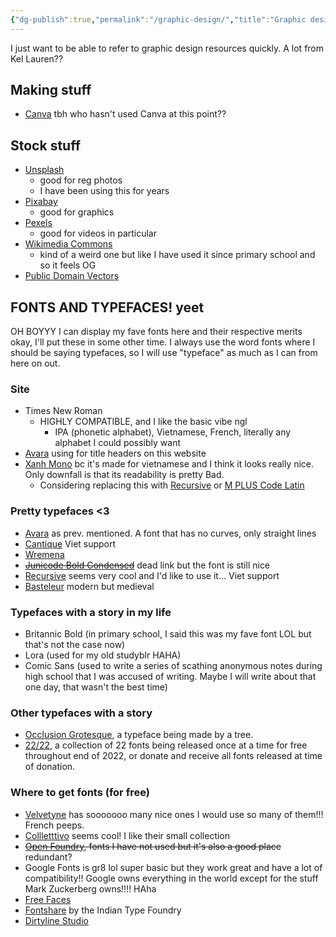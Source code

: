 ```yaml
---
{"dg-publish":true,"permalink":"/graphic-design/","title":"Graphic design","tags":["reference","arts"]}
---
```



I just want to be able to refer to graphic design resources quickly.
A lot from Kel Lauren??

## Making stuff

- [Canva](https://www.canva.com/) tbh who hasn't used Canva at this point??

## Stock stuff

- [Unsplash](https://unsplash.com/)
  - good for reg photos
  - I have been using this for years
- [Pixabay](https://pixabay.com/)
  - good for graphics
- [Pexels](https://www.pexels.com/)
  - good for videos in particular
- [Wikimedia Commons](https://commons.wikimedia.org/wiki/Main_Page)
  - kind of a weird one but like I have used it since primary school and so it feels OG
- [Public Domain Vectors](https://publicdomainvectors.org/)

## FONTS AND TYPEFACES! yeet

OH BOYYY I can display my fave fonts here and their respective merits okay, I'll put these in some other time. I always use the word fonts where I should be saying typefaces, so I will use "typeface" as much as I can from here on out.

### Site

- Times New Roman
  - HIGHLY COMPATIBLE, and I like the basic vibe ngl
    - IPA (phonetic alphabet), Vietnamese, French, literally any alphabet I could possibly want
- [Avara](https://velvetyne.fr/fonts/avara/) using for title headers on this website
- [Xanh Mono](https://fonts.google.com/specimen/Xanh+Mono) bc it's made for vietnamese and I think it looks really nice. Only downfall is that its readability is pretty Bad.
  - Considering replacing this with [Recursive](https://www.recursive.design/) or [M PLUS Code Latin](https://fonts.google.com/specimen/M+PLUS+Code+Latin)

### Pretty typefaces <3

- [Avara](https://velvetyne.fr/fonts/avara/) as prev. mentioned. A font that has no curves, only straight lines
- [Cantique](https://velvetyne.fr/fonts/cantique/) Viet support
- [Wremena](https://typefaces.temporarystate.net/preview/Wremena)
- ~~[Junicode Bold Condensed](https://open-foundry.com/fonts/junicode_bold_condensed)~~ dead link but the font is still nice
- [Recursive](https://www.recursive.design/) seems very cool and I'd like to use it... Viet support
- [Basteleur](https://www.velvetyne.fr/fonts/basteleur/) modern but medieval

### Typefaces with a story in my life

- Britannic Bold (in primary school, I said this was my fave font LOL but that's not the case now)
- Lora (used for my old studyblr HAHA)
- Comic Sans (used to write a series of scathing anonymous notes during high school that I was accused of writing. Maybe I will write about that one day, that wasn't the best time)

### Other typefaces with a story

- [Occlusion Grotesque](https://bjoernkarmann.dk/occlusion-grotesque), a typeface being made by a tree.
- [22/22](https://2222.seabellfoundry.com/), a collection of 22 fonts being released once at a time for free throughout end of 2022, or donate and receive all fonts released at time of donation.

### Where to get fonts (for free)

- [Velvetyne](https://velvetyne.fr) has sooooooo many nice ones I would use so many of them!!! French peeps.
- [Collletttivo](http://collletttivo.it/) seems cool! I like their small collection
- ~~[Open Foundry](https://open-foundry.com/), fonts I have not used but it's also a good place~~ redundant?
- Google Fonts is gr8 lol super basic but they work great and have a lot of compatibility!! Google owns everything in the world except for the stuff Mark Zuckerberg owns!!!! HAha
- [Free Faces](https://www.freefaces.gallery/) 
- [Fontshare](https://www.fontshare.com/) by the Indian Type Foundry
- [Dirtyline Studio](https://dirtylinestudio.com/) 
